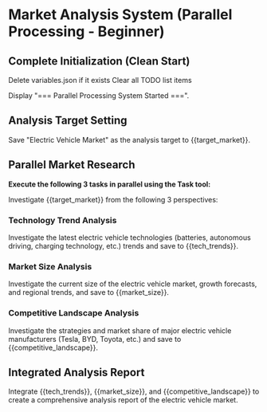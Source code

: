 # Market Analysis System (Parallel Processing - Beginner)

## Complete Initialization (Clean Start)

Delete variables.json if it exists
Clear all TODO list items

Display "=== Parallel Processing System Started ===".

## Analysis Target Setting
Save "Electric Vehicle Market" as the analysis target to {{target_market}}.

## Parallel Market Research
**Execute the following 3 tasks in parallel using the Task tool:**

Investigate {{target_market}} from the following 3 perspectives:

### Technology Trend Analysis
Investigate the latest electric vehicle technologies (batteries, autonomous driving, charging technology, etc.) trends and save to {{tech_trends}}.

### Market Size Analysis
Investigate the current size of the electric vehicle market, growth forecasts, and regional trends, and save to {{market_size}}.

### Competitive Landscape Analysis
Investigate the strategies and market share of major electric vehicle manufacturers (Tesla, BYD, Toyota, etc.) and save to {{competitive_landscape}}.

## Integrated Analysis Report
Integrate {{tech_trends}}, {{market_size}}, and {{competitive_landscape}} to create a comprehensive analysis report of the electric vehicle market.

